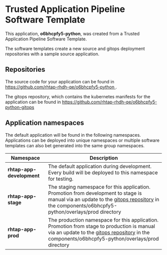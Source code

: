 # Trusted Application Pipeline Software Template

This application, **o6bhcpfy5-python**, was created from a Trusted Application Pipeline Software Template.

The software templates create a new source and gitops deployment repositories with a sample source application. 

## Repositories

The source code for your application can be found in [https://github.com/rhtap-rhdh-qe/o6bhcpfy5-python ](https://github.com/rhtap-rhdh-qe/o6bhcpfy5-python ).
 
The gitops repository, which contains the kubernetes manifests for the application can be found in 
[https://github.com/rhtap-rhdh-qe/o6bhcpfy5-python-gitops ](https://github.com/rhtap-rhdh-qe/o6bhcpfy5-python-gitops ) 

## Application namespaces 

The default application will be found in the following namespaces. Applications can be deployed into unique namespaces or multiple software templates can also bet generated into the same group namespaces.  

|  Namespace   |  Description   |  
| -------- | -------- |   
| **rhtap-app-development** | The default application during development. Every build will be deployed to this namespace for testing. | 
| **rhtap-app-stage** | The staging namespace for this application. Promotion from development to stage is manual via an update to the [gitops repository](https://github.com/rhtap-rhdh-qe/o6bhcpfy5-python-gitops ) in the components/o6bhcpfy5-python/overlays/prod directory |  
| **rhtap-app-prod** | The production namespace for this application. Promotion from stage to production is manual via an update to the [gitops repository](https://github.com/rhtap-rhdh-qe/o6bhcpfy5-python-gitops ) in the components/o6bhcpfy5-python/overlays/prod directory | 